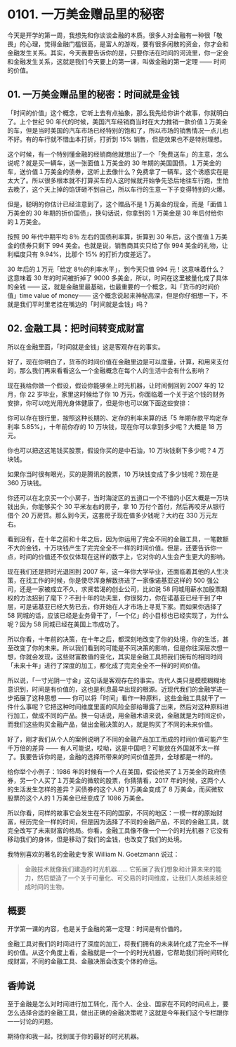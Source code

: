 # 0101. 一万美金赠品里的秘密

今天是开学的第一周，我想先和你谈谈金融的本质。很多人对金融有一种很「敬畏」的心理，觉得金融门槛很高，是富人的游戏，要有很多闲散的资金，你才会和金融发生关系。其实，今天我要告诉你的是，只要你活在时间的河流里，你一定会和金融发生关系，这就是我们今天要上的第一课，叫做金融的第一定理 —— 时间的价值。

## 01. 一万美金赠品里的秘密：时间就是金钱

「时间的价值」这个概念，它听上去有点抽象，那么我先给你讲个故事，你就明白了。上个世纪 90 年代的时候，美国汽车经销商当时在大力推销一款价值１万美金的车，但是当时美国的汽车市场已经特别的饱和了，所以市场的销售情况一点儿也不好。有的车行就不惜血本打折，打折到 15% 销售，但是效果也不是特别理想。

这个时候，有一个特别懂金融的经销商他就想出了一个「免费送车」的主意，怎么说呢？就是买一辆车，送一张面值１万美金的 30 年期的美国国债。１万美金的车，送价值１万美金的债券，这听上去像什么？免费拿了一辆车。这个诱惑实在是太大了。所以很多根本就不打算买车的人这时候就开始争先恐后地往车行跑，生怕去晚了，这个天上掉的馅饼砸不到自己，所以车行的生意一下子变得特别的火爆。

但是，聪明的你估计已经注意到了，这个赠品不是 1 万美金的现金，而是「面值１万美金的 30 年期的折价国债」，换句话说，你拿到的 1 万美金是 30 年后付给你的１万美金。

按照 90 年代中期平均 8％ 左右的国债利率算，折算到 30 年后，这个面值１万美金的债券只剩下 994 美金。也就是说，销售商其实只给了你 994 美金的礼物，让利幅度只有 9.94%，比那个 15% 的打折力度差远了。

30 年后的１万元「给定 8％的利率水平」，到今天只值 994 元！这意味着什么？这意味着 30 年的时间被折掉了 9000 多美金，所以，时间在这里被量化成了具体的金钱 —— 这，就是金融里最基础，也最重要的一个概念，叫「货币的时间价值」time value of money—— 这个概念说起来神秘高深，但是你仔细想一下，不就是我们平时里老挂在嘴边的「时间就是金钱」吗？

## 02. 金融工具：把时间转变成财富

所以在金融里面，「时间就是金钱」这是客观存在的事实。

好了，现在你明白了，货币的时间价值在金融里边是可以度量，计算，和用来支付的，那么我们再来看看这么一个金融概念在每个人的生活中会有什么影响？

现在我给你做一个假设，假设你能够坐上时光机器，让时间倒回到 2007 年的 12 月，你 22 岁毕业，家里这时候给了你 10 万元，你面临着一个关于这个钱的财务安排，你可以吃光用光身体健康了，但是你也可以做下面这些安排：

你可以存在银行里，按照这种长期的、定存的利率来算的话「5 年期存款平均定存利率 5.85%」，十年前你存的 10 万块钱，现在你可以拿到多少呢？大概是 18 万元。

你也可以把这这笔钱买股票，假设你买的是中石油，10 万块钱剩下多少呢？4 万块钱。

如果你当时很有眼光，买的是腾讯的股票，10 万块钱变成了多少钱呢？现在是 360 万块钱。

你还可以在北京买一个小房子，当时海淀区的五道口一个不错的小区大概是一万块钱出头，你能够买个 30 平米左右的房子，拿 10 万付个首付，然后再咬牙从银行借个 20 万房贷。那么到今天，这套房子现在值多少钱呢？大约在 330 万元左右。

看到没有，在十年之前和十年之后，因为你运用了完全不同的金融工具，一笔数额不大的金钱，十万块钱产生了完完全全不一样的时间价值。但是，还要告诉你一点，时间的价值还不仅仅体现在这样的数字上，它对你的人生会产生更大的影响。

现在我们还是把时光退回到 2007 年，这一年你大学毕业，还面临着其他的人生决策，在找工作的时候，你是使尽浑身解数挤进了一家像诺基亚这样的 500 强公司，还是一家被成立不久，求贤若渴的创业公司，比如说 58 同城用薪水加股票期权的方法招到了麾下？不到十年的功夫里，你很努力，你在诺基亚已经干到了中层，可是诺基亚已经大势已去，你开始在人才市场上寻觅下家。而如果你选择了 58 同城的话，应该已经是业务骨干了，「一个亿」的小目标也已经实现了，为什么呢？因为 58 同城已经在美国上市成功了。

所以你看，十年前的决策，在十年之后，都深刻地改变了你的处境，你的生活，甚至改变了你的未来。所以我们看到的可能是不同决策的影响，但是你往深层次想一想，你就会发现，这些财富数值的变化，其实是金融工具把我们拥有的相同时间「未来十年」进行了深度的加工，都化成了完完全全不一样的时间价值。

所以说，「一寸光阴一寸金」这句话是客观存在的事实。古代人类只是模模糊糊地意识到，时间是有价值的，这也是利息最早出现的根源。近现代我们的金融学进一步拓展了这种思想 —— 你可以将「时间」看作一种原料，这些金融工具就干了一件什么事呢？它把这种时间维度里面的风险全部给曝露了出来，然后对这种原料进行加工，做成不同的产品。换一句话说，用金融术语来说，金融就是为时间定价，而我们这些购买金融产品，做出金融决策的人，就是购买了不同的未来价值。

好了，刚才我们从个人的案例说明了不同的金融产品加工而成的时间价值可能产生千万倍的差异 —— 有人可能说，哎呦，这是中国吧？可能放在外国就不太一样了。我要告诉你的是，金融的选择所带来的时间价值差异，全球都是一样的。

给你举个小例子：1986 年的时候有一个人在美国，假设他买了１万美金的政府债券，另一个人买了１万美金的微软的股票，你猜猜看，2017 年的时候，这两个人的生活发生怎样的差异？买债券的这个人的 1 万美金变成了 8 万美金，而买微软股票的这个人的 1 万美金已经变成了 1086 万美金。

所以你看，同样的故事它会发生在不同的国家，不同的地区：一模一样的原始财富，经历完全一样的时间，但是因为选择了不同的金融产品，不同的金融工具，就完全改写了未来财富的格局。你看，金融工具像不像一个一个的时光机器？它没有移动我们的身体，但是移动了我们的金钱，也改变了我们的处境。

我特别喜欢的著名的金融史专家 William N. Goetzmann 说过：

> 金融技术就像我们建造的时光机器…… 它拓展了我们想象和计算未来的能力，然后塑造了一个关于可量化、可交易的时间维度，让我们人类越来越变成时间的生物。

## 概要

开学第一课的内容，也是关于金融的第一定理：时间是有价值的。

金融工具对我们的时间进行了深度的加工，将我们拥有的未来转化成了完全不一样的价值。从这个角度上看，金融就是一个一个的时光机器，它帮助我们将时间转化成财富，不同的金融工具、金融决策会改变个体的命运。

## 香帅说

至于金融是怎么对时间进行加工转化，而个人、企业、国家在不同的时间点上，要怎么选择合适的金融工具，做出正确的金融决策呢？这就是今年我们这个专栏跟你一一讨论的问题。

期待你和我一起，找到属于你的最好的时光机器。

